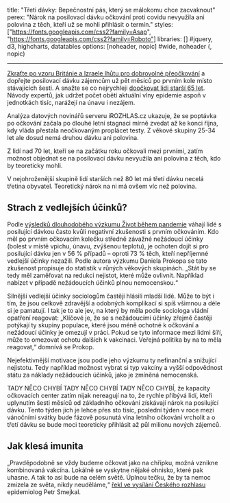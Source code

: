 title: "Třetí dávky: Bepečnostní pás, který se málokomu chce zacvaknout"
perex: "Nárok na posilovací dávku očkování proti covidu nevyužila ani polovina z těch, kteří už se mohli přihlásit o termín."
styles: ["https://fonts.googleapis.com/css2?family=Asap", "https://fonts.googleapis.com/css2?family=Roboto"]
libraries: [] #jquery, d3, highcharts, datatables
options: [noheader, nopic] #wide, noheader (, nopic)

---

[Zkraťte po vzoru Británie a Izraele lhůtu pro dobrovolné přeočkování](https://www.facebook.com/groups/iniciativasnih/posts/402613491404387/) a dopřejte posilovací dávku zájemcům už pět měsíců po prvním kole místo stávajících šesti. A snažte se co nejrychleji [doočkovat lidi starší 65 let](https://www.irozhlas.cz/zpravy-domov/jan-konvalinka-biochemik-nemocnice-promorenost-koronavirus-ockovani-proti_2111112002_dok). Návody expertů, jak udržet počet obětí aktuální vlny epidemie aspoň v jednotkách tisíc, narážejí na únavu i nezájem.

Analýza datových novinářů serveru iROZHLAS.cz ukazuje, že se poptávka po očkování začala po dlouhé letní stagnaci mírně zvedat až ke konci října, kdy vláda přestala neočkovaným proplácet testy. Z věkové skupiny 25-34 let ale dosud nemá druhou dávku ani polovina.

<wide><div id="proocko"></div></wide>

Z lidí nad 70 let, kteří se na začátku roku očkovali mezi prvními, zatím možnost objednat se na posilovací dávku nevyužila ani polovina z těch, kdo by teoreticky mohli.

V nejohroženější skupině lidí starších než 80 let má třetí dávku necelá třetina obyvatel. Teoretický nárok na ni má ovšem víc než polovina.

## Strach z vedlejších účinků?

Podle [výsledků dlouhodobého výzkumu Život během pandemie](https://zivotbehempandemie.cz/ockovani) váhají lidé s posilující dávkou často kvůli negativní zkušenosti s prvním očkováním. Kdo měl po prvním očkovacím kolečku středně závažné nežádoucí účinky (bolest v místě vpichu, únavu, zvýšenou teplotu), je ochoten dojít si pro posilující dávku jen v 56 % případů – oproti 73 % těch, kteří nepříjemné vedlejší účinky nezažili. Podle autora výzkumu Daniela Prokopa se tato zkušenost propisuje do statistik v růných věkových skupinách. „Stát by se tedy měl zaměřovat na redukci nejistot, které může ovlivnit. Například nabízet v případě nežádoucích účinků plnou nemocenskou.“

Silnější vedlejší účinky sociologům častěji hlásili mladší lidé. Může to být i tím, že jsou celkově zdravější a odobných komplikací si spíš všimnou a déle si je pamatují. I tak je to ale jev, na který by měla podle sociologa vládní opatření reagovat: „Klíčové je, že se s nežádoucími účinky zřejmě častěji potýkají ty skupiny populace, které jsou méně ochotné k očkování a nežádoucí účinky je omezují v práci. Pokud se tyto informace mezi lidmi šíří, může to omezovat ochotu dalších k vakcinaci. Veřejná politika by na to měla reagovat,“ domnívá se Prokop.

Nejefektivnější motivace jsou podle jeho výzkumu ty nefinanční a snižující nejistotu. Tedy například možnost vybrat si typ vakcíny a vyšší odpovědnost státu za náklady nežádoucích účinků, jako je zmíněná nemocenská.

<wide><div id="kapacita"></div></wide>

TADY NĚCO CHYBÍ TADY NĚCO CHYBÍ TADY NĚCO CHYBÍ, že kapacity očkovacích center zatím nijak nereagují na to, že rychle přibývá lidí, kteří uplynutím šesti měsíců od základního očkování získávají nárok na posilující dávku. Tento týden jich je lehce přes sto tisíc, poslední týden v roce mezi vánočními svátky bude fázově posunutá vlna letního očkování vrcholit a o třetí dávku se bude moci teoreticky přihlásit až půl milionu nových zájemců.

## Jak klesá imunita

„Pravděpodobně se vždy budeme očkovat jako na chřipku, možná vznikne kombinovaná vakcína. Lokálně se vyskytne nějaké ohnisko, které pak uhasne. A tak to asi bude na celém světě. Úplnou tečku, že by ta nemoc zmizela ze světa, nikdy neuděláme,“ [řekl ve vysílání Českého rozhlasu](https://www.irozhlas.cz/zivotni-styl/zdravi/smejkal-epidemiolog-koronavirus-ockovani_2111110954_pj) epidemiolog Petr Smejkal.
